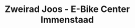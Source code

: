 ---
title: "Zweirad Joos - E-Bike Center Immenstaad"
url: /immenstaad-am-bodensee/zweirad-joos-e-bike-center-immenstaad/
shop: Fahrrad
---